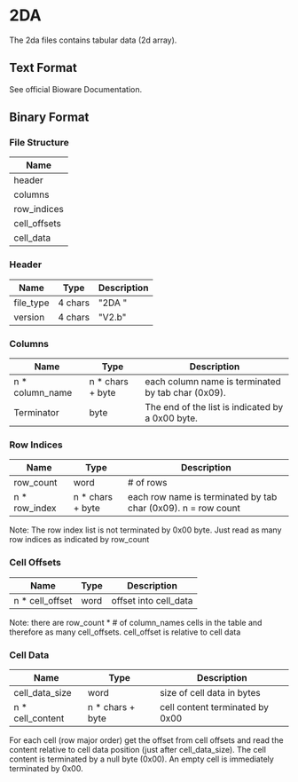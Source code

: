 # 2DA

The 2da files contains tabular data (2d array).

## Text Format

See official Bioware Documentation.


## Binary Format


### File Structure

| Name        |
|-------------|
| header      |
| columns     |
| row_indices | 
| cell_offsets|
| cell_data   |


### Header

| Name      | Type       | Description  |
|-----------|------------|--------------|
| file_type | 4 chars    | "2DA "       |
| version   | 4 chars    | "V2.b"       |


### Columns

| Name            | Type              | Description  |
|-----------------|-------------------|--------------|
| n * column_name | n * chars + byte  | each column name is terminated by tab char (0x09). |
| Terminator      | byte | The end of the list is indicated by a 0x00 byte.        |

### Row Indices

| Name            | Type              | Description  |
|-----------------|-------------------|--------------|
| row_count       | word              | # of rows    |
| n * row_index   | n * chars + byte  | each row name is terminated by tab char (0x09). n = row count|

Note: The row index list is not terminated by 0x00 byte. Just read as many row indices as indicated by row_count

### Cell Offsets

| Name            | Type              | Description           |
|-----------------|-------------------|-----------------------|
| n * cell_offset | word              | offset into cell_data |

Note: there are row_count * # of column_names cells in the table and therefore as many cell_offsets. cell_offset is relative to cell data


### Cell Data

| Name            | Type              | Description           |
|-----------------|-------------------|-----------------------|
| cell_data_size  | word              | size of cell data in bytes |
| n * cell_content| n * chars + byte  | cell content terminated by 0x00 |

For each cell (row major order) get the offset from cell offsets and read the content relative to cell data position (just after cell_data_size). The cell content is terminated by a null byte (0x00). An empty cell is immediately terminated by 0x00.

